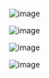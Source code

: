 ![image](https://github.com/wertylu/FluttershyLab1/assets/89530439/b0da9e40-ceb7-4ad2-a8ae-a8a10089dd2d)

![image](https://github.com/wertylu/FluttershyLab1/assets/89530439/8d917bb9-9527-4cd0-9159-243a3c88f920)

![image](https://github.com/wertylu/FluttershyLab1/assets/89530439/04c580cf-56eb-4ee1-b848-ebb01ad2a661)

![image](https://github.com/wertylu/FluttershyLab1/assets/89530439/c5702a00-d5a4-4b6b-bb65-b714c98c0fec)
